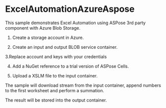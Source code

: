 
# ExcelAutomationAzureAspose
This sample demonstrates Excel Automation using ASPose 3rd party component with Azure Blob Storage.

1. Create a storage account in Azure. 

2. Create an input and output BLOB service container.

3.Replace account and keys with your credentials

4. Add a NuGet reference to a trial version of ASPose Cells. 

5. Upload a XSLM file to the input container.

The sample will download stream from the input container, append numbers to the first worksheet and perform a summation. 

The result will be stored into the output container.

